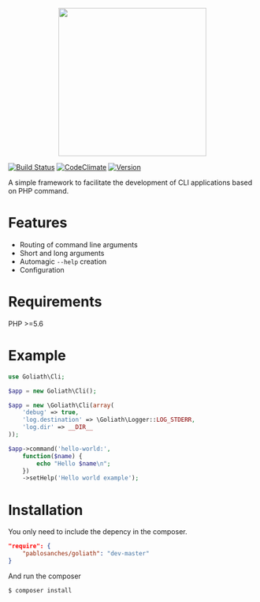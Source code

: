 <p align="center">
    <img src="http://i.imgur.com/va7E8tX.png" width="300px">
</p>

[![Build Status](https://travis-ci.org/pablosanches/goliath.svg?branch=master)](https://travis-ci.org/pablosanches/goliath)
[![CodeClimate](http://img.shields.io/codeclimate/github/pablosanches/goliath.svg?style=flat)](https://codeclimate.com/github/pablosanches/goliath)
[![Version](http://img.shields.io/packagist/v/pablosanches/goliath.svg?style=flat)](https://packagist.org/packages/pablosanches/goliath)

A simple framework to facilitate the development of CLI applications based on PHP command.

Features
========
* Routing of command line arguments
* Short and long arguments
* Automagic `--help` creation
* Configuration

Requirements
============
PHP >=5.6

Example
=======
```php
use Goliath\Cli;

$app = new Goliath\Cli();

$app = new \Goliath\Cli(array(
    'debug' => true,
    'log.destination' => \Goliath\Logger::LOG_STDERR,
    'log.dir' => __DIR__
));

$app->command('hello-world:',
    function($name) {
        echo "Hello $name\n";
    })
    ->setHelp('Hello world example');
```

Installation
============
You only need to include the depency in the composer.
```json
"require": {
    "pablosanches/goliath": "dev-master"
}
```

And run the composer
```
$ composer install
```
